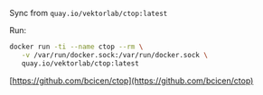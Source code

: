 Sync from `quay.io/vektorlab/ctop:latest`

Run:
```bash
docker run -ti --name ctop --rm \
   -v /var/run/docker.sock:/var/run/docker.sock \
   quay.io/vektorlab/ctop:latest
```

[https://github.com/bcicen/ctop](https://github.com/bcicen/ctop)
